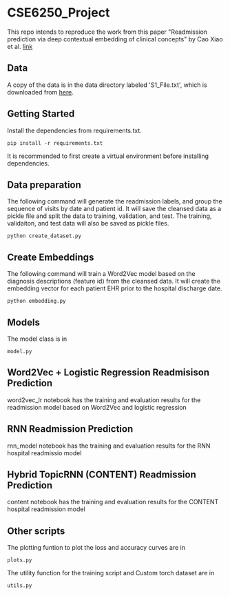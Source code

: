 # CSE6250_Project

This repo intends to reproduce the work from this paper "Readmission prediction via deep contextual embedding of clinical concepts" by Cao Xiao et al. [link](https://journals.plos.org/plosone/article?id=10.1371/journal.pone.0195024#pone.0195024.ref026)

## Data

A copy of the data is in the data directory labeled 'S1_File.txt', which is downloaded from [here](https://doi.org/10.1371/journal.pone.0195024.s001).

## Getting Started

Install the dependencies from requirements.txt. 

```
pip install -r requirements.txt
```

It is recommended to first create a virtual environment before installing dependencies.

## Data preparation

The following command will generate the readmission labels, and group the sequence of visits by date and patient id. It will save the cleansed data as a pickle file and split the data to training, validation, and test. The training, validaiton, and test data will also be saved as pickle files.

```
python create_dataset.py
```

## Create Embeddings

The following command will train a Word2Vec model based on the diagnosis descriptions (feature id) from the cleansed data. It will create the embedding vector for each patient EHR prior to the hospital discharge date. 

```
python embedding.py
```

## Models

The model class is in 

```
model.py
```

## Word2Vec + Logistic Regression Readmisison Prediction

word2vec_lr notebook has the training and evaluation results for the readmission model based on Word2Vec and logistic regression

## RNN Readmission Prediction

rnn_model notebook has the training and evaluation results for the RNN hospital readmissio model

## Hybrid TopicRNN (CONTENT) Readmission Prediction

content notebook has the training and evaluation results for the CONTENT hospital readmission model 

## Other scripts

The plotting funtion to plot the loss and accuracy curves are in 

```
plots.py
```

The utility function for the training script and Custom torch dataset are in 

```
utils.py
```
